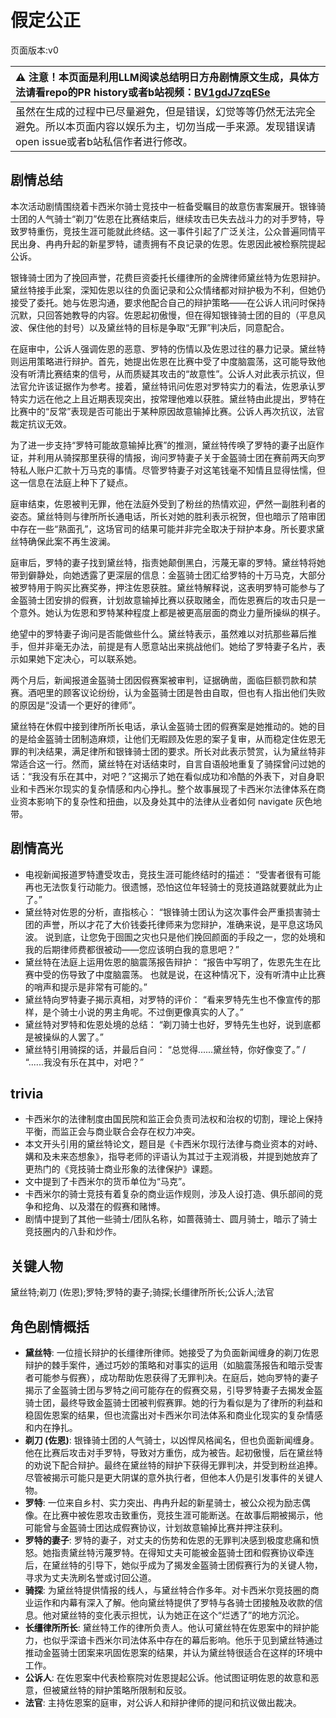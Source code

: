 # 假定公正
页面版本:v0
 

| :warning: 注意！本页面是利用LLM阅读总结明日方舟剧情原文生成，具体方法请看repo的PR history或者b站视频：[BV1gdJ7zqESe](https://www.bilibili.com/video/BV1gdJ7zqESe/)         |
|:----------------------------|
| 虽然在生成的过程中已尽量避免，但是错误，幻觉等等仍然无法完全避免。所以本页面内容以娱乐为主，切勿当成一手来源。发现错误请open issue或者b站私信作者进行修改。|



## 剧情总结
本次活动剧情围绕着卡西米尔骑士竞技中一桩备受瞩目的故意伤害案展开。银锋骑士团的人气骑士“剃刀”佐恩在比赛结束后，继续攻击已失去战斗力的对手罗特，导致罗特重伤，竞技生涯可能就此终结。这一事件引起了广泛关注，公众普遍同情平民出身、冉冉升起的新星罗特，谴责拥有不良记录的佐恩。佐恩因此被检察院提起公诉。

银锋骑士团为了挽回声誉，花费巨资委托长缰律所的金牌律师黛丝特为佐恩辩护。黛丝特接手此案，深知佐恩以往的负面记录和公众情绪都对辩护极为不利，但她仍接受了委托。她与佐恩沟通，要求他配合自己的辩护策略——在公诉人讯问时保持沉默，只回答她教导的内容。佐恩起初傲慢，但在得知银锋骑士团的目的（平息风波、保住他的封号）以及黛丝特的目标是争取“无罪”判决后，同意配合。

在庭审中，公诉人强调佐恩的恶意、罗特的伤情以及佐恩过往的暴力记录。黛丝特则运用策略进行辩护。首先，她提出佐恩在比赛中受了中度脑震荡，这可能导致他没有听清比赛结束的信号，从而质疑其攻击的“故意性”。公诉人对此表示抗议，但法官允许该证据作为参考。接着，黛丝特讯问佐恩对罗特实力的看法，佐恩承认罗特实力远在他之上且近期表现突出，按常理他难以获胜。黛丝特由此提出，罗特在比赛中的“反常”表现是否可能出于某种原因故意输掉比赛。公诉人再次抗议，法官裁定抗议无效。

为了进一步支持“罗特可能故意输掉比赛”的推测，黛丝特传唤了罗特的妻子出庭作证，并利用从骑探那里获得的情报，询问罗特妻子关于金盔骑士团在赛前两天向罗特私人账户汇款十万马克的事情。尽管罗特妻子对这笔钱毫不知情且显得怯懦，但这一信息在法庭上种下了疑点。

庭审结束，佐恩被判无罪，他在法庭外受到了粉丝的热情欢迎，俨然一副胜利者的姿态。黛丝特则与律所所长通电话，所长对她的胜利表示祝贺，但也暗示了陪审团中存在一些“熟面孔”，这场官司的结果可能并非完全取决于辩护本身。所长要求黛丝特确保此案不再生波澜。

庭审后，罗特的妻子找到黛丝特，指责她颠倒黑白，污蔑无辜的罗特。黛丝特将她带到僻静处，向她透露了更深层的信息：金盔骑士团汇给罗特的十万马克，大部分被罗特用于购买比赛奖券，押注佐恩获胜。黛丝特解释说，这表明罗特可能参与了金盔骑士团安排的假赛，计划故意输掉比赛以获取赌金，而佐恩赛后的攻击只是一个意外。她认为佐恩和罗特某种程度上都是被更高层面的商业力量所操纵的棋子。

绝望中的罗特妻子询问是否能做些什么。黛丝特表示，虽然难以对抗那些幕后推手，但并非毫无办法，前提是有人愿意站出来挑战他们。她给了罗特妻子名片，表示如果她下定决心，可以联系她。

两个月后，新闻报道金盔骑士团因假赛案被审判，证据确凿，面临巨额罚款和禁赛。酒吧里的顾客议论纷纷，认为金盔骑士团是咎由自取，但也有人指出他们失败的原因是“没请一个更好的律师”。

黛丝特在休假中接到律所所长电话，承认金盔骑士团的假赛案是她推动的。她的目的是给金盔骑士团制造麻烦，让他们无暇顾及佐恩的案子复审，从而稳定住佐恩无罪的判决结果，满足律所和银锋骑士团的要求。所长对此表示赞赏，认为黛丝特非常适合这一行。然而，黛丝特在对话结束时，自言自语般地重复了骑探曾问过她的话：“我没有乐在其中，对吧？”这揭示了她在看似成功和冷酷的外表下，对自身职业和卡西米尔现实的复杂情感和内心挣扎。整个故事展现了卡西米尔法律体系在商业资本影响下的复杂性和扭曲，以及身处其中的法律从业者如何 navigate 灰色地带。
## 剧情高光
*   电视新闻报道罗特遭受攻击，竞技生涯可能终结时的描述：
    “受害者很有可能再也无法恢复行动能力。很遗憾，恐怕这位年轻骑士的竞技道路就要就此为止了。”
*   黛丝特对佐恩的分析，直指核心：
    “银锋骑士团认为这次事件会严重损害骑士团的声誉，所以才花了大价钱委托律师来为您辩护，准确来说，是平息这场风波。 说到底，让您免于囹圄之灾也只是他们挽回颜面的手段之一，您的处境和我的后期律师费都很被动——您应该明白我的意思吧？”
*   黛丝特在法庭上运用佐恩的脑震荡报告辩护：
    “报告中写明了，佐恩先生在比赛中受的伤导致了中度脑震荡。 也就是说，在这种情况下，没有听清中止比赛的哨声和提示是非常有可能的。”
*   黛丝特向罗特妻子揭示真相，对罗特的评价：
    “看来罗特先生也不像宣传的那样，是个骑士小说的男主角呢。不过倒更像真实的人了。”
*   黛丝特对罗特和佐恩处境的总结：
    “剃刀骑士也好，罗特先生也好，说到底都是被操纵的人罢了。”
*   黛丝特引用骑探的话，并最后自问：
    “总觉得......黛丝特，你好像变了。” / “......我没有乐在其中，对吧？”
## trivia
*   卡西米尔的法律制度由国民院和监正会负责司法权和治权的切割，理论上保持平衡，而监正会与商业联合会存在权力冲突。
*   本文开头引用的黛丝特论文，题目是《卡西米尔现行法律与商业资本的对峙、媾和及未来态想象》，指导老师的评语认为其过于主观消极，并提到她放弃了更热门的《竞技骑士商业形象的法律保护》课题。
*   文中提到了卡西米尔的货币单位为“马克”。
*   卡西米尔的骑士竞技有着复杂的商业运作规则，涉及人设打造、俱乐部间的竞争和挖角、以及潜在的假赛和赌博。
*   剧情中提到了其他一些骑士/团队名称，如蔷薇骑士、圆月骑士，暗示了骑士竞技圈内的八卦和炒作。
## 关键人物
黛丝特;剃刀 (佐恩);罗特;罗特的妻子;骑探;长缰律所所长;公诉人;法官
## 角色剧情概括
-   **黛丝特**: 一位擅长辩护的长缰律所律师。她接受了为负面新闻缠身的剃刀佐恩辩护的棘手案件，通过巧妙的策略和对事实的运用（如脑震荡报告和暗示受害者可能参与假赛），成功帮助佐恩获得了无罪判决。在庭后，她向罗特的妻子揭示了金盔骑士团与罗特之间可能存在的假赛交易，引导罗特妻子去揭发金盔骑士团，最终导致金盔骑士团被判假赛罪。她的行为看似是为了律所的利益和稳固佐恩案的结果，但也流露出对卡西米尔司法体系和商业化现实的复杂情感和内在挣扎。
-   **剃刀 (佐恩)**: 银锋骑士团的人气骑士，以凶悍风格闻名，但也负面新闻缠身。他在比赛后攻击对手罗特，导致对方重伤，成为被告。起初傲慢，后在黛丝特的劝说下配合辩护。最终在黛丝特的辩护下获得无罪判决，并受到粉丝追捧。尽管被揭示可能只是更大阴谋的意外执行者，但他本人仍是引发事件的关键人物。
-   **罗特**: 一位来自乡村、实力突出、冉冉升起的新星骑士，被公众视为励志偶像。在比赛中被佐恩攻击致重伤，竞技生涯可能断送。在故事后期被揭示，他可能曾与金盔骑士团达成假赛协议，计划故意输掉比赛并押注获利。
-   **罗特的妻子**: 罗特的妻子，对丈夫的伤势和佐恩的无罪判决感到极度悲痛和愤怒。她指责黛丝特污蔑罗特。在得知丈夫可能被金盔骑士团和假赛协议牵连后，在黛丝特的引导下，她似乎成为了揭发金盔骑士团假赛行为的关键人物，寻求为丈夫洗刷名誉或讨回公道。
-   **骑探**: 为黛丝特提供情报的线人，与黛丝特合作多年。对卡西米尔竞技圈的商业运作和内幕有深入了解。他向黛丝特提供了罗特与各骑士团接触及收款的信息。他对黛丝特的变化表示担忧，认为她正在这个“烂透了”的地方沉沦。
-   **长缰律所所长**: 黛丝特工作的律所负责人。他认可黛丝特在佐恩案中的辩护能力，也似乎深谙卡西米尔司法体系中存在的幕后影响。他乐于见到黛丝特通过推动金盔骑士团案来巩固佐恩案的结果，并认为黛丝特很适合在这样的环境中工作。
-   **公诉人**: 在佐恩案中代表检察院对佐恩提起公诉。他试图证明佐恩的故意和恶意，但被黛丝特的辩护策略所限制和反驳。
-   **法官**: 主持佐恩案的庭审，对公诉人和辩护律师的提问和抗议做出裁决。